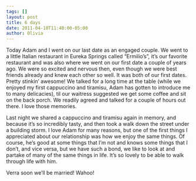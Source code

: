 ```yaml
---
tags: []
layout: post
title: 6 days
date: 2011-04-10T11:40:00-05:00
author: Olivia
---
```


Today Adam and I went on our last date as an engaged couple. We went to a little Italian restaurant in Eureka Springs called “Ermilio’s”, it’s our favorite restaurant and was also where we went on our first date a couple of years ago. We were so excited and nervous then, even though we were best friends already and knew each other so well. It was both of our first dates. Pretty stinkin’ awesome! We talked for a long time at the table (while we enjoyed my first cappuccino and tiramisu, Adam has gotten to introduce me to many delicacies), til our waitress suggested we get some coffee and sit on the back porch. We readily agreed and talked for a couple of hours out there. I love those memories. 

Last night we shared a cappuccino and tiramisu again in memory, and because it’s so incredibly tasty, and then took a walk down the street under a building storm. I love Adam for many reasons, but one of the first things I appreciated about our relationship was how we enjoy the same things. Of course, he’s good at some things that I’m not and knows some things that I don’t, and vice versa, but we have such a bond, we like to look at and partake of many of the same things in life. It’s so lovely to be able to walk through life with him. 

Verra soon we’ll be married! Wahoo!
